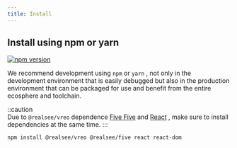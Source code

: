 ```yaml
---
title: Install
---
```


## Install using npm or yarn

[![npm version](https://img.shields.io/npm/v/@realsee/vreo.svg?style=flat-square&logo=npm&label=npm%20install%20@realsee/vreo)](https://www.npmjs.com/package/@realsee/vreo)

We recommend development using `npm` or `yarn` , not only in the development environment that is easily debugged but also in the production environment that can be packaged for use and benefit from the entire ecosphere and toolchain.

::caution  
Due to `@realsee/vreo` dependence [Five Five](https://unpkg.com/@realsee/five/docs/index.html) and [React](https://reactjs.org/) , make sure to install dependencies at the same time.
:::


```bash npm2yarn
npm install @realsee/vreo @realsee/five react react-dom
```